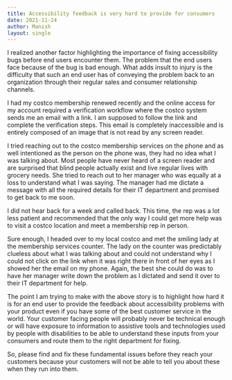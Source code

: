 ```yaml
---
title: Accessibility feedback is very hard to provide for consumers
date: 2021-11-24
author: Manish
layout: single
---
```

I realized another factor highlighting the importance of fixing accessibility bugs before end users encounter them. 
The problem that the end users face because of the bug is bad enough. What adds insult to injury is the difficulty that such an end user has of conveying the problem back to an organization through their regular sales and consumer relationship channels.  

I had my costco membership renewed recently and the online access for my account required a verification workflow where the costco system sends me an email with a link. I am supposed to follow the link and complete the verification steps.
This email is completely inaccessible and is entirely composed of an image that is not read by any screen reader.  

I tried reaching out to the costco membership services on the phone and as well intentioned as the person on the phone was, they had no idea what I was talking about. Most people have never heard of a screen reader and are surprised that blind people actually exist and live regular lives with grocery needs. She tried to reach out to her manager who was equally at a loss to understand what I was saying. The manager had me dictate a message with all the required details for their IT department and promised to get back to me soon.  

I did not hear back for a week and called back. This time, the rep was a lot less patient and recommended that the only way I could get more help was to visit a costco location and meet a membership rep in person.  

Sure enough, I headed over to my local costco and met the smiling lady at the membership services counter. The lady on the counter was predictably clueless about what I was talking about and could not understand why I could not click on the link when it was right there in front of her eyes as I showed her the email on my phone. 
Again, the best she could do was to have her manager write down the problem as I dictated and send it over to their IT department for help.  

The point I am trying to make with the above story is to highlight how hard it is for an end user to provide the feedback about accessibility problems with your product even if you have some of the best customer service in the world. Your customer facing people will probably never be technical enough or will have exposure to information to assistive tools and technologies used by people with disabilities to be able to understand these inputs from your consumers and route them to the right department for fixing.

So, please find and fix these fundamental issues before they reach your customers because your customers will not be able to tell you about these when they run into them.